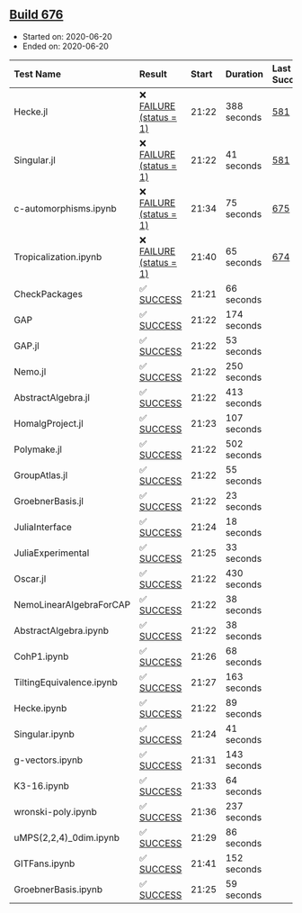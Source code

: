 ## [Build 676](https://oscarci.mathematik.uni-kl.de/job/oscar-julia-1.4/676/)

* Started on: 2020-06-20
* Ended on: 2020-06-20

| Test Name    | Result | Start | Duration | Last Success | First Failure |
|:-------------|:-------|:------|:---------|:-------------|:--------------|
| Hecke.jl | ❌ [FAILURE (status = 1)](https://oscarci.mathematik.uni-kl.de/job/oscar-julia-1.4/676/artifact/logs/build-676/Hecke.jl.log) | 21:22 | 388 seconds | [581](https://oscarci.mathematik.uni-kl.de/job/oscar-julia-1.4/581/) | [582](https://oscarci.mathematik.uni-kl.de/job/oscar-julia-1.4/582/) |
| Singular.jl | ❌ [FAILURE (status = 1)](https://oscarci.mathematik.uni-kl.de/job/oscar-julia-1.4/676/artifact/logs/build-676/Singular.jl.log) | 21:22 | 41 seconds | [581](https://oscarci.mathematik.uni-kl.de/job/oscar-julia-1.4/581/) | [582](https://oscarci.mathematik.uni-kl.de/job/oscar-julia-1.4/582/) |
| c-automorphisms.ipynb | ❌ [FAILURE (status = 1)](https://oscarci.mathematik.uni-kl.de/job/oscar-julia-1.4/676/artifact/logs/build-676/c-automorphisms.ipynb.log) | 21:34 | 75 seconds | [675](https://oscarci.mathematik.uni-kl.de/job/oscar-julia-1.4/675/) | [676](https://oscarci.mathematik.uni-kl.de/job/oscar-julia-1.4/676/) |
| Tropicalization.ipynb | ❌ [FAILURE (status = 1)](https://oscarci.mathematik.uni-kl.de/job/oscar-julia-1.4/676/artifact/logs/build-676/Tropicalization.ipynb.log) | 21:40 | 65 seconds | [674](https://oscarci.mathematik.uni-kl.de/job/oscar-julia-1.4/674/) | [675](https://oscarci.mathematik.uni-kl.de/job/oscar-julia-1.4/675/) |
| CheckPackages | ✅ [SUCCESS](https://oscarci.mathematik.uni-kl.de/job/oscar-julia-1.4/676/artifact/logs/build-676/CheckPackages.log) | 21:21 | 66 seconds |  |  |
| GAP | ✅ [SUCCESS](https://oscarci.mathematik.uni-kl.de/job/oscar-julia-1.4/676/artifact/logs/build-676/GAP.log) | 21:22 | 174 seconds |  |  |
| GAP.jl | ✅ [SUCCESS](https://oscarci.mathematik.uni-kl.de/job/oscar-julia-1.4/676/artifact/logs/build-676/GAP.jl.log) | 21:22 | 53 seconds |  |  |
| Nemo.jl | ✅ [SUCCESS](https://oscarci.mathematik.uni-kl.de/job/oscar-julia-1.4/676/artifact/logs/build-676/Nemo.jl.log) | 21:22 | 250 seconds |  |  |
| AbstractAlgebra.jl | ✅ [SUCCESS](https://oscarci.mathematik.uni-kl.de/job/oscar-julia-1.4/676/artifact/logs/build-676/AbstractAlgebra.jl.log) | 21:22 | 413 seconds |  |  |
| HomalgProject.jl | ✅ [SUCCESS](https://oscarci.mathematik.uni-kl.de/job/oscar-julia-1.4/676/artifact/logs/build-676/HomalgProject.jl.log) | 21:23 | 107 seconds |  |  |
| Polymake.jl | ✅ [SUCCESS](https://oscarci.mathematik.uni-kl.de/job/oscar-julia-1.4/676/artifact/logs/build-676/Polymake.jl.log) | 21:22 | 502 seconds |  |  |
| GroupAtlas.jl | ✅ [SUCCESS](https://oscarci.mathematik.uni-kl.de/job/oscar-julia-1.4/676/artifact/logs/build-676/GroupAtlas.jl.log) | 21:22 | 55 seconds |  |  |
| GroebnerBasis.jl | ✅ [SUCCESS](https://oscarci.mathematik.uni-kl.de/job/oscar-julia-1.4/676/artifact/logs/build-676/GroebnerBasis.jl.log) | 21:22 | 23 seconds |  |  |
| JuliaInterface | ✅ [SUCCESS](https://oscarci.mathematik.uni-kl.de/job/oscar-julia-1.4/676/artifact/logs/build-676/JuliaInterface.log) | 21:24 | 18 seconds |  |  |
| JuliaExperimental | ✅ [SUCCESS](https://oscarci.mathematik.uni-kl.de/job/oscar-julia-1.4/676/artifact/logs/build-676/JuliaExperimental.log) | 21:25 | 33 seconds |  |  |
| Oscar.jl | ✅ [SUCCESS](https://oscarci.mathematik.uni-kl.de/job/oscar-julia-1.4/676/artifact/logs/build-676/Oscar.jl.log) | 21:22 | 430 seconds |  |  |
| NemoLinearAlgebraForCAP | ✅ [SUCCESS](https://oscarci.mathematik.uni-kl.de/job/oscar-julia-1.4/676/artifact/logs/build-676/NemoLinearAlgebraForCAP.log) | 21:22 | 38 seconds |  |  |
| AbstractAlgebra.ipynb | ✅ [SUCCESS](https://oscarci.mathematik.uni-kl.de/job/oscar-julia-1.4/676/artifact/logs/build-676/AbstractAlgebra.ipynb.log) | 21:22 | 38 seconds |  |  |
| CohP1.ipynb | ✅ [SUCCESS](https://oscarci.mathematik.uni-kl.de/job/oscar-julia-1.4/676/artifact/logs/build-676/CohP1.ipynb.log) | 21:26 | 68 seconds |  |  |
| TiltingEquivalence.ipynb | ✅ [SUCCESS](https://oscarci.mathematik.uni-kl.de/job/oscar-julia-1.4/676/artifact/logs/build-676/TiltingEquivalence.ipynb.log) | 21:27 | 163 seconds |  |  |
| Hecke.ipynb | ✅ [SUCCESS](https://oscarci.mathematik.uni-kl.de/job/oscar-julia-1.4/676/artifact/logs/build-676/Hecke.ipynb.log) | 21:22 | 89 seconds |  |  |
| Singular.ipynb | ✅ [SUCCESS](https://oscarci.mathematik.uni-kl.de/job/oscar-julia-1.4/676/artifact/logs/build-676/Singular.ipynb.log) | 21:24 | 41 seconds |  |  |
| g-vectors.ipynb | ✅ [SUCCESS](https://oscarci.mathematik.uni-kl.de/job/oscar-julia-1.4/676/artifact/logs/build-676/g-vectors.ipynb.log) | 21:31 | 143 seconds |  |  |
| K3-16.ipynb | ✅ [SUCCESS](https://oscarci.mathematik.uni-kl.de/job/oscar-julia-1.4/676/artifact/logs/build-676/K3-16.ipynb.log) | 21:33 | 64 seconds |  |  |
| wronski-poly.ipynb | ✅ [SUCCESS](https://oscarci.mathematik.uni-kl.de/job/oscar-julia-1.4/676/artifact/logs/build-676/wronski-poly.ipynb.log) | 21:36 | 237 seconds |  |  |
| uMPS(2,2,4)_0dim.ipynb | ✅ [SUCCESS](https://oscarci.mathematik.uni-kl.de/job/oscar-julia-1.4/676/artifact/logs/build-676/uMPS-2-2-4-_0dim.ipynb.log) | 21:29 | 86 seconds |  |  |
| GITFans.ipynb | ✅ [SUCCESS](https://oscarci.mathematik.uni-kl.de/job/oscar-julia-1.4/676/artifact/logs/build-676/GITFans.ipynb.log) | 21:41 | 152 seconds |  |  |
| GroebnerBasis.ipynb | ✅ [SUCCESS](https://oscarci.mathematik.uni-kl.de/job/oscar-julia-1.4/676/artifact/logs/build-676/GroebnerBasis.ipynb.log) | 21:25 | 59 seconds |  |  |
